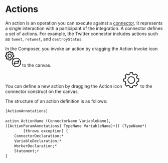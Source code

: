 # Actions

An action is an operation you can execute against a [connector](connectors.md). It represents a single interaction with a participant of the integration. A connector defines a set of actions. For example, the Twitter connector includes actions such as `tweet`, `retweet`, and `destroyStatus`.

In the Composer, you invoke an action by dragging the Action Invoke icon ![alt text](../images/icons/action-invoke.png "Action Invoke icon") to the canvas. 

You can define a new action by dragging the Action icon ![alt text](../images/icons/action.png "Action icon") to the connector construct on the canvas. 

The structure of an action definition is as follows:
```
[ActionAnnotations]

action ActionName (ConnectorName VariableName[, ([ActionParamAnnotations] TypeName VariableName)+]) (TypeName*)
        [throws exception] {
    ConnectorDeclaration;*
    VariableDeclaration;*
    WorkerDeclaration;*
    Statement;+
}
```
